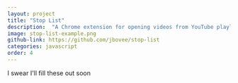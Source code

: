 ```yaml
---
layout: project
title: "Stop List"
description:  "A Chrome extension for opening videos from YouTube playlists with the playlist pieces of the url removed"
image: stop-list-example.png
github-link: https://github.com/jbovee/stop-list
categories: javascript
order: 4
---
```


I swear I'll fill these out soon